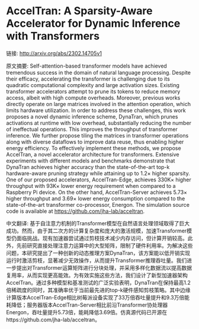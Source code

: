 # AccelTran: A Sparsity-Aware Accelerator for Dynamic Inference with Transformers

链接: http://arxiv.org/abs/2302.14705v1

原文摘要:
Self-attention-based transformer models have achieved tremendous success in
the domain of natural language processing. Despite their efficacy, accelerating
the transformer is challenging due to its quadratic computational complexity
and large activation sizes. Existing transformer accelerators attempt to prune
its tokens to reduce memory access, albeit with high compute overheads.
Moreover, previous works directly operate on large matrices involved in the
attention operation, which limits hardware utilization. In order to address
these challenges, this work proposes a novel dynamic inference scheme,
DynaTran, which prunes activations at runtime with low overhead, substantially
reducing the number of ineffectual operations. This improves the throughput of
transformer inference. We further propose tiling the matrices in transformer
operations along with diverse dataflows to improve data reuse, thus enabling
higher energy efficiency. To effectively implement these methods, we propose
AccelTran, a novel accelerator architecture for transformers. Extensive
experiments with different models and benchmarks demonstrate that DynaTran
achieves higher accuracy than the state-of-the-art top-k hardware-aware pruning
strategy while attaining up to 1.2$\times$ higher sparsity. One of our proposed
accelerators, AccelTran-Edge, achieves 330K$\times$ higher throughput with
93K$\times$ lower energy requirement when compared to a Raspberry Pi device. On
the other hand, AccelTran-Server achieves 5.73$\times$ higher throughput and
3.69$\times$ lower energy consumption compared to the state-of-the-art
transformer co-processor, Energon. The simulation source code is available at
https://github.com/jha-lab/acceltran.

中文翻译:
基于自注意力机制的Transformer模型在自然语言处理领域取得了巨大成功。然而，由于其二次方的计算复杂度和庞大的激活规模，加速Transformer模型仍面临挑战。现有加速器尝试通过剪枝技术减少内存访问，但计算开销较高。此外，先前研究直接处理注意力运算中的大型矩阵，限制了硬件利用率。为解决这些问题，本研究提出了一种创新的动态推理方案DynaTran，该方案能以低开销实现运行时激活剪枝，显著减少无效操作，从而提升Transformer推理吞吐量。我们进一步提出对Transformer运算矩阵进行分块处理，并采用多样化数据流以提高数据复用率，从而实现更高能效。为有效实施这些方法，我们设计了新型加速器架构AccelTran。通过多种模型和基准测试的广泛实验表明，DynaTran在保持最高1.2倍稀疏度的同时，其准确率优于当前最先进的top-k硬件感知剪枝策略。其中边缘计算版本AccelTran-Edge相比树莓派设备实现了33万倍吞吐量提升和9.3万倍能耗降低；服务器版本AccelTran-Server相比前沿Transformer协处理器Energon，吞吐量提升5.73倍，能耗降低3.69倍。仿真源代码已开源在https://github.com/jha-lab/acceltran。
